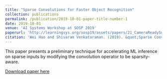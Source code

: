```yaml
---
title: "Sparse Convolutions for Faster Object Recognition"
collection: publications
permalink: /publication/2019-10-01-paper-title-number-1
date: 2019-10-01
venue: 'AI Systems Workshop at SOSP 2019'
paperurl: 'http://learningsys.org/sosp19/assets/papers/21_CameraReadySubmission_sparse_conv_aisys19_final.pdf'
citation: 'Wei Hao and Shivaram Venkataraman. (2019). &quot;Sparse Convolutions for Faster Object Recognition&quot; <i>AI Systems Workshop at SOSP 2019</i>.'
---
```

This paper presents a preliminary technique for accelerating ML inference on sparse inputs by modifying the convolution operator to be sparsity-aware.

[Download paper here](http://learningsys.org/sosp19/assets/papers/21_CameraReadySubmission_sparse_conv_aisys19_final.pdf)
